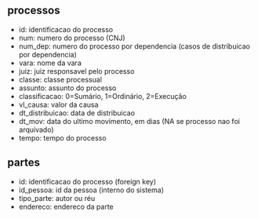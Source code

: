 ## processos

- id: identificacao do processo
- num: numero do processo (CNJ)
- num_dep: numero do processo por dependencia (casos de distribuicao por dependencia)
- vara: nome da vara
- juiz: juiz responsavel pelo processo
- classe: classe processual
- assunto: assunto do processo
- classificacao: 0=Sumário, 1=Ordinário, 2=Execução
- vl_causa: valor da causa
- dt_distribuicao: data de distribuicao
- dt_mov: data do ultimo movimento, em dias (NA se processo nao foi arquivado)
- tempo: tempo do processo

## partes

- id: identificacao do processo (foreign key)
- id_pessoa: id da pessoa (interno do sistema)
- tipo_parte: autor ou réu
- endereco: endereco da parte


